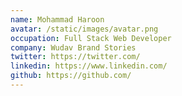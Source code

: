```yaml
---
name: Mohammad Haroon
avatar: /static/images/avatar.png
occupation: Full Stack Web Developer
company: Wudav Brand Stories
twitter: https://twitter.com/
linkedin: https://www.linkedin.com/
github: https://github.com/
---
```

